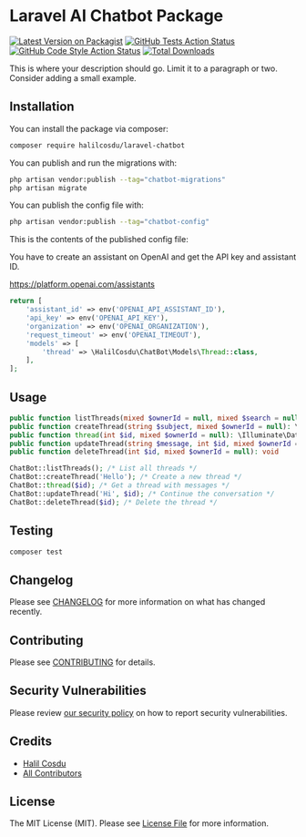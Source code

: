 # Laravel AI Chatbot Package

[![Latest Version on Packagist](https://img.shields.io/packagist/v/halilcosdu/laravel-chatbot.svg?style=flat-square)](https://packagist.org/packages/halilcosdu/laravel-chatbot)
[![GitHub Tests Action Status](https://img.shields.io/github/actions/workflow/status/halilcosdu/laravel-chatbot/run-tests.yml?branch=main&label=tests&style=flat-square)](https://github.com/halilcosdu/laravel-chatbot/actions?query=workflow%3Arun-tests+branch%3Amain)
[![GitHub Code Style Action Status](https://img.shields.io/github/actions/workflow/status/halilcosdu/laravel-chatbot/fix-php-code-style-issues.yml?branch=main&label=code%20style&style=flat-square)](https://github.com/halilcosdu/laravel-chatbot/actions?query=workflow%3A"Fix+PHP+code+style+issues"+branch%3Amain)
[![Total Downloads](https://img.shields.io/packagist/dt/halilcosdu/laravel-chatbot.svg?style=flat-square)](https://packagist.org/packages/halilcosdu/laravel-chatbot)

This is where your description should go. Limit it to a paragraph or two. Consider adding a small example.

## Installation

You can install the package via composer:

```bash
composer require halilcosdu/laravel-chatbot
```

You can publish and run the migrations with:

```bash
php artisan vendor:publish --tag="chatbot-migrations"
php artisan migrate
```

You can publish the config file with:

```bash
php artisan vendor:publish --tag="chatbot-config"
```

This is the contents of the published config file:

You have to create an assistant on OpenAI and get the API key and assistant ID.

https://platform.openai.com/assistants

```php
return [
    'assistant_id' => env('OPENAI_API_ASSISTANT_ID'),
    'api_key' => env('OPENAI_API_KEY'),
    'organization' => env('OPENAI_ORGANIZATION'),
    'request_timeout' => env('OPENAI_TIMEOUT'),
    'models' => [
        'thread' => \HalilCosdu\ChatBot\Models\Thread::class,
    ],
];
```

## Usage

```php
public function listThreads(mixed $ownerId = null, mixed $search = null, mixed $appends = null): \Illuminate\Contracts\Pagination\LengthAwarePaginator
public function createThread(string $subject, mixed $ownerId = null): \Illuminate\Database\Eloquent\Model|\Illuminate\Database\Eloquent\Builder
public function thread(int $id, mixed $ownerId = null): \Illuminate\Database\Eloquent\Model|\Illuminate\Database\Eloquent\Builder
public function updateThread(string $message, int $id, mixed $ownerId = null): \Illuminate\Database\Eloquent\Model|\Illuminate\Database\Eloquent\Builder
public function deleteThread(int $id, mixed $ownerId = null): void
```

```php
ChatBot::listThreads(); /* List all threads */
ChatBot::createThread('Hello'); /* Create a new thread */
ChatBot::thread($id); /* Get a thread with messages */
ChatBot::updateThread('Hi', $id); /* Continue the conversation */
ChatBot::deleteThread($id); /* Delete the thread */
```

## Testing

```bash
composer test
```

## Changelog

Please see [CHANGELOG](CHANGELOG.md) for more information on what has changed recently.

## Contributing

Please see [CONTRIBUTING](CONTRIBUTING.md) for details.

## Security Vulnerabilities

Please review [our security policy](../../security/policy) on how to report security vulnerabilities.

## Credits

- [Halil Cosdu](https://github.com/halilcosdu)
- [All Contributors](../../contributors)

## License

The MIT License (MIT). Please see [License File](LICENSE.md) for more information.
